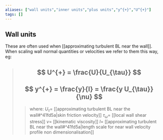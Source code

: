 ```yaml
---
aliases: ["wall units","inner units","plus units","y^{+}","U^{+}"]
tags: []
---
```


## Wall units

These are often used when [[approximating turbulent BL near the wall]]. When scaling wall normal quantities or velocities we refer to them this way, eg:

> ## $$ U^{+} = \frac{U}{U_{\tau}} $$ 
> ## $$ y^{+} = \frac{y}{l} = \frac{y U_{\tau}}{\nu} $$ 
>> where:
>> $U_{\tau}=$ [[approximating turbulent BL near the wall#^41fd5a|skin friction velocity]]
>> $\tau_{\omega}=$ [[local wall shear stress]] 
>> $\nu=$ [[kinematic viscosity]]
>> $l=$ [[approximating turbulent BL near the wall#^41fd5a|length scale for near wall velocity profile non dimensionalisation]] 

